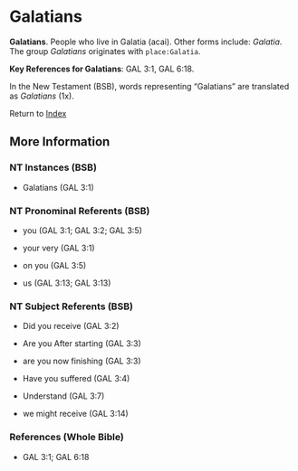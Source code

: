 # Galatians
**Galatians**. 
People who live in Galatia (acai). 
Other forms include: 
*Galatia*. 
The group _Galatians_ originates with `place:Galatia`. 


**Key References for Galatians**: 
GAL 3:1, GAL 6:18. 




In the New Testament (BSB), words representing “Galatians” are translated as 
*Galatians* (1x). 


Return to [Index](00-Index.md)

## More Information

### NT Instances (BSB)

* Galatians (GAL 3:1)



### NT Pronominal Referents (BSB)

* you (GAL 3:1; GAL 3:2; GAL 3:5)

* your very (GAL 3:1)

* on you (GAL 3:5)

* us (GAL 3:13; GAL 3:13)



### NT Subject Referents (BSB)

* Did you receive (GAL 3:2)

* Are you After starting (GAL 3:3)

* are you now finishing (GAL 3:3)

* Have you suffered (GAL 3:4)

* Understand (GAL 3:7)

* we might receive (GAL 3:14)



### References (Whole Bible)

* GAL 3:1; GAL 6:18



